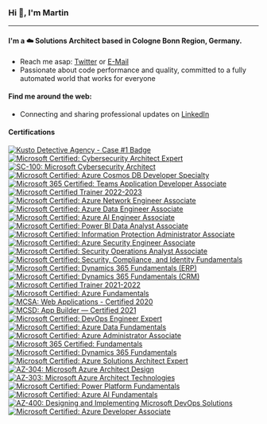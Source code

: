 ### Hi :wave:, I'm Martin
---
<!-- Nice Links
GitHub Emoji Cheat Sheet - https://github.com/ikatyang/emoji-cheat-sheet
-->

#### I'm a :cloud: Solutions Architect based in Cologne Bonn Region, Germany.

<!--
- I'm currently working full-time with awesome peeps at **[novaCapta](https://www.novacapta.de/)**
-->
- Reach me asap: [Twitter](https://twitter.com/samtrion/) or [E-Mail](mailto:me@samtrion.net)
- Passionate about code performance and quality, committed to a fully automated world that works for everyone

#### Find me around the web:
- Connecting and sharing professional updates on [LinkedIn](https://www.linkedin.com/in/martin-stuehmer/)

#### Certifications
<!--START_SECTION:badges-->

[![Kusto Detective Agency - Case #1 Badge](https://images.credly.com/size/160x160/images/14d53c52-2701-4045-9f89-e5e510eee2fd/image.png)](http://www.credly.com/badges/9bdfff84-085f-40a9-9135-bc28c1218c91 "Kusto Detective Agency - Case #1 Badge")
[![Microsoft Certified: Cybersecurity Architect Expert](https://images.credly.com/size/160x160/images/0ba22331-acf9-4e8a-8ce3-b4cc3d376040/image.png)](http://www.credly.com/badges/b3a6f9e3-d6ad-48eb-aae8-9d1baa2b3ead "Microsoft Certified: Cybersecurity Architect Expert")
[![SC-100: Microsoft Cybersecurity Architect](https://images.credly.com/size/160x160/images/c34a6df4-c7bd-461b-ac12-deab18ab6804/image.png)](http://www.credly.com/badges/0415beb2-7dcc-4ddd-80b8-89435c101b92 "SC-100: Microsoft Cybersecurity Architect")
[![Microsoft Certified: Azure Cosmos DB Developer Specialty](https://images.credly.com/size/160x160/images/515fa1dc-ac4a-4f08-ac73-6fd9694124cb/image.png)](http://www.credly.com/badges/edaed685-5f66-415c-a7bd-10bd97ac06db "Microsoft Certified: Azure Cosmos DB Developer Specialty")
[![Microsoft 365 Certified: Teams Application Developer Associate](https://images.credly.com/size/160x160/images/ef2853b2-4faf-4d27-8dec-5ddd71aa82bc/CERT-Associate-Microsoft365-Developer.png)](http://www.credly.com/badges/2f8020b7-ddbc-44d7-92c9-bb5cf4dd6579 "Microsoft 365 Certified: Teams Application Developer Associate")
[![Microsoft Certified Trainer 2022-2023](https://images.credly.com/size/160x160/images/bb4156e4-c2e1-4399-b03c-af6feb7a6cc4/image.png)](http://www.credly.com/badges/54f00da4-4f97-429a-98a3-d027dd0f5d6a "Microsoft Certified Trainer 2022-2023")
[![Microsoft Certified: Azure Network Engineer Associate](https://images.credly.com/size/160x160/images/c3a2e51d-7984-48cc-a4cb-88d4e8487037/azure-network-engineer-associate-600x600.png)](http://www.credly.com/badges/ec5bcf61-4c71-4d71-a8de-e3cea254dceb "Microsoft Certified: Azure Network Engineer Associate")
[![Microsoft Certified: Azure Data Engineer Associate](https://images.credly.com/size/160x160/images/61542181-0e8d-496c-a17c-3d4bf590eda1/azure-data-engineer-associate-600x600.png)](http://www.credly.com/badges/c02511a7-9767-416e-806a-aaa0159db270 "Microsoft Certified: Azure Data Engineer Associate")
[![Microsoft Certified: Azure AI Engineer Associate](https://images.credly.com/size/160x160/images/1fab226c-0e60-4b45-9853-1905a4b6853a/azure-ai-engineer-600x600.png)](http://www.credly.com/badges/4514daa5-66b3-4de2-87c4-0ffec36b73b5 "Microsoft Certified: Azure AI Engineer Associate")
[![Microsoft Certified: Power BI Data Analyst Associate](https://images.credly.com/size/160x160/images/619f60f8-4f63-4772-910e-dc31c6f2f7e8/image.png)](http://www.credly.com/badges/7152e182-08a4-4d53-8f2c-e48ec1af8cf7 "Microsoft Certified: Power BI Data Analyst Associate")
[![Microsoft Certified: Information Protection Administrator Associate](https://images.credly.com/size/160x160/images/c36c96ec-5e83-4a77-868d-aca5e757cb92/information-protection-administrator-associate-600x600.png)](http://www.credly.com/badges/6429211e-7f0e-4dbc-825e-014b8aae52f4 "Microsoft Certified: Information Protection Administrator Associate")
[![Microsoft Certified: Azure Security Engineer Associate](https://images.credly.com/size/160x160/images/1ad16b6f-2c71-4a2e-ae74-ec69c4766039/azure-security-engineer-associate600x600.png)](http://www.credly.com/badges/1e832b6c-c78b-41a7-8c21-95fc2387dbaf "Microsoft Certified: Azure Security Engineer Associate")
[![Microsoft Certified: Security Operations Analyst Associate](https://images.credly.com/size/160x160/images/7e75516f-5149-4d19-8d09-aa3dab4907cb/security-operations-analyst-associate-600x600.png)](http://www.credly.com/badges/8baa944c-d484-48bb-b1d4-0f263dc98869 "Microsoft Certified: Security Operations Analyst Associate")
[![Microsoft Certified: Security, Compliance, and Identity Fundamentals](https://images.credly.com/size/160x160/images/fc1352af-87fa-4947-ba54-398a0e63322e/security-compliance-and-identity-fundamentals-600x600.png)](http://www.credly.com/badges/d9a1dd85-e15f-410d-ba6c-c94c0b519141 "Microsoft Certified: Security, Compliance, and Identity Fundamentals")
[![Microsoft Certified: Dynamics 365 Fundamentals (ERP)](https://images.credly.com/size/160x160/images/f611a90e-b8e2-4fdf-9bd6-9e8d5f4c30e8/dynamics365-fundamentals-erp-600x600.png)](http://www.credly.com/badges/501889b8-ac4e-46cd-8675-891afc9aefe4 "Microsoft Certified: Dynamics 365 Fundamentals (ERP)")
[![Microsoft Certified: Dynamics 365 Fundamentals (CRM)](https://images.credly.com/size/160x160/images/42992295-0ee2-4527-982d-e51efbec40fc/dynamics365-fundamentals-crm-600x600.png)](http://www.credly.com/badges/b90e2dd0-54c8-40ac-a435-1fee5e3615f9 "Microsoft Certified: Dynamics 365 Fundamentals (CRM)")
[![Microsoft Certified Trainer 2021-2022](https://images.credly.com/size/160x160/images/a6ea4416-4f34-4a85-bc24-eb3fe32fd241/MCT-Microsoft_Certified_Trainer-600x600.png)](http://www.credly.com/badges/ffa4241f-7601-49b0-97a9-e53662b3d4dd "Microsoft Certified Trainer 2021-2022")
[![Microsoft Certified: Azure Fundamentals](https://images.credly.com/size/160x160/images/be8fcaeb-c769-4858-b567-ffaaa73ce8cf/image.png)](http://www.credly.com/badges/753abe43-4943-4750-8510-4f079fc66a2f "Microsoft Certified: Azure Fundamentals")
[![MCSA: Web Applications - Certified 2020](https://images.credly.com/size/160x160/images/b87c24db-0e54-4f78-8059-eb47675d585d/MCSA-Web_Applications.png)](http://www.credly.com/badges/b3330557-f405-4d1a-a4b6-1324b6897c65 "MCSA: Web Applications - Certified 2020")
[![MCSD: App Builder — Certified 2021](https://images.credly.com/size/160x160/images/3c9d970c-fb3d-4861-9588-902d489e5e6f/MCSD-App_Builder-600x600.png)](http://www.credly.com/badges/1b556314-bb34-4dc7-87bc-68e441d466ce "MCSD: App Builder — Certified 2021")
[![Microsoft Certified: DevOps Engineer Expert](https://images.credly.com/size/160x160/images/c3ab66f8-5d59-4afa-a6c2-0ba30a1989ca/CERT-Expert-DevOps-Engineer-600x600.png)](http://www.credly.com/badges/3ccf222d-bd3e-4a30-a458-d1f8036ba16c "Microsoft Certified: DevOps Engineer Expert")
[![Microsoft Certified: Azure Data Fundamentals](https://images.credly.com/size/160x160/images/70eb1e3f-d4de-4377-a062-b20fb29594ea/azure-data-fundamentals-600x600.png)](http://www.credly.com/badges/d51abba0-ec78-4bea-a38c-274c761bf3f8 "Microsoft Certified: Azure Data Fundamentals")
[![Microsoft Certified: Azure Administrator Associate](https://images.credly.com/size/160x160/images/336eebfc-0ac3-4553-9a67-b402f491f185/azure-administrator-associate-600x600.png)](http://www.credly.com/badges/2000b9a0-a54b-444f-a2de-f45a93a5f001 "Microsoft Certified: Azure Administrator Associate")
[![Microsoft 365 Certified: Fundamentals](https://images.credly.com/size/160x160/images/0c6d9839-f468-4adc-987d-5cfae4a9ee67/image.png)](http://www.credly.com/badges/668fb3bf-b31a-4332-98d9-be3ca0e45114 "Microsoft 365 Certified: Fundamentals")
[![Microsoft Certified: Dynamics 365 Fundamentals](https://images.credly.com/size/160x160/images/ff67d2c3-ad8f-4766-b795-fc34a8461c94/dynamics365-fundamentals-600x600.png)](http://www.credly.com/badges/c21daefc-be37-46ee-a3b8-5db0714f609a "Microsoft Certified: Dynamics 365 Fundamentals")
[![Microsoft Certified: Azure Solutions Architect Expert](https://images.credly.com/size/160x160/images/987adb7e-49be-4e24-b67e-55986bd3fe66/azure-solutions-architect-expert-600x600.png)](http://www.credly.com/badges/56dda5ed-d7b1-4f5d-8922-ed75b31c6835 "Microsoft Certified: Azure Solutions Architect Expert")
[![AZ-304: Microsoft Azure Architect Design](https://images.credly.com/size/160x160/images/bfdff01e-a9dd-41fc-9301-8a90585c19bb/EXAM-Expert-AZ-304-600x600.png)](http://www.credly.com/badges/e82e6f58-ae37-468f-b058-f584ae88ea5a "AZ-304: Microsoft Azure Architect Design")
[![AZ-303: Microsoft Azure Architect Technologies](https://images.credly.com/size/160x160/images/285339cc-675a-4b1a-bdd9-283868af2fc8/EXAM-Expert-AZ-303-600x600.png)](http://www.credly.com/badges/d2e0eb3f-dd84-4026-afa7-cd19feda4988 "AZ-303: Microsoft Azure Architect Technologies")
[![Microsoft Certified: Power Platform Fundamentals](https://images.credly.com/size/160x160/images/2a6251f2-737b-4bf6-9190-d77570cc76fc/CERT-Fundamentals-Power-Platform.png)](http://www.credly.com/badges/2eacd425-18de-4715-8952-15c4549ab5e0 "Microsoft Certified: Power Platform Fundamentals")
[![Microsoft Certified: Azure AI Fundamentals](https://images.credly.com/size/160x160/images/4136ced8-75d5-4afb-8677-40b6236e2672/azure-ai-fundamentals-600x600.png)](http://www.credly.com/badges/78e18daf-dbc0-4e80-b41a-964bd4fbb953 "Microsoft Certified: Azure AI Fundamentals")
[![AZ-400: Designing and Implementing Microsoft DevOps Solutions](https://images.credly.com/size/160x160/images/107e2eb6-f394-40eb-83d2-d8c9b7d34555/exam-az400-600x600.png)](http://www.credly.com/badges/1f0d9e88-afb9-4c38-9b3e-08e873a04b0d "AZ-400: Designing and Implementing Microsoft DevOps Solutions")
[![Microsoft Certified: Azure Developer Associate](https://images.credly.com/size/160x160/images/63316b60-f62d-4e51-aacc-c23cb850089c/azure-developer-associate-600x600.png)](http://www.credly.com/badges/1107c7ab-46e9-41cb-a2b3-fb686e2960e1 "Microsoft Certified: Azure Developer Associate")
<!--END_SECTION:badges-->

<!--
- Updating my personal website with examples of my work on <a href="https://samtrion.net">samtrion.net</a>

![Stats](https://github-readme-stats.vercel.app/api?username=samtrion&show_icons=true&count_private=true)
-->
